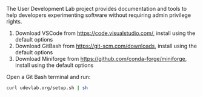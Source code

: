 The User Development Lab project provides documentation and tools to help developers experimenting software without requiring admin privilege rights.

1. Download VSCode from https://code.visualstudio.com/, install using the default options
1. Download GitBash from https://git-scm.com/downloads, install using the default options
1. Download Miniforge from https://github.com/conda-forge/miniforge, install using the default options

Open a Git Bash terminal and run:
```sh
curl udevlab.org/setup.sh | sh
```

